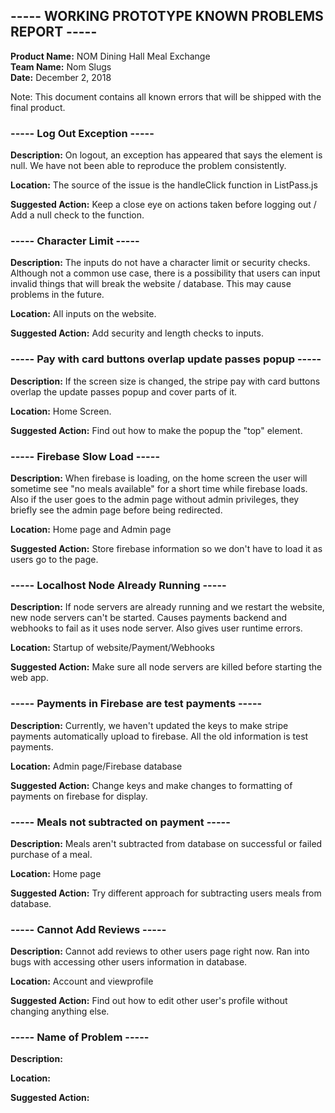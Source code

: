 ## ----- WORKING PROTOTYPE KNOWN PROBLEMS REPORT -----
**Product Name:** NOM Dining Hall Meal Exchange  
**Team Name:** Nom Slugs  
**Date:** December 2, 2018  

Note: This document contains all known errors that will be shipped with the final product.

### ----- Log Out Exception -----

**Description:** On logout, an exception has appeared that says the element is null. We have not been able to reproduce the problem consistently. 

**Location:** The source of the issue is the handleClick function in ListPass.js

**Suggested Action:** Keep a close eye on actions taken before logging out / Add a null check to the function.



### ----- Character Limit -----

**Description:** The inputs do not have a character limit or security checks. Although not a common use case, there is a possibility that users can input invalid things that will break the website / database. This may cause problems in the future.

**Location:** All inputs on the website.

**Suggested Action:** Add security and length checks to inputs.


### ----- Pay with card buttons overlap update passes popup -----

**Description:** If the screen size is changed, the stripe pay with card buttons overlap the update passes popup and cover parts of it.

**Location:** Home Screen.

**Suggested Action:** Find out how to make the popup the "top" element.


### ----- Firebase Slow Load -----

**Description:** When firebase is loading, on the home screen the user will sometime see "no meals available" for a short time while firebase loads. Also if the user goes to the admin page without admin privileges, they briefly see the admin page before being redirected.

**Location:** Home page and Admin page

**Suggested Action:** Store firebase information so we don't have to load it as users go to the page.


### ----- Localhost Node Already Running -----

**Description:** If node servers are already running and we restart the website, new node servers can't be started. Causes payments backend and webhooks to fail as it uses node server. Also gives user runtime errors.

**Location:** Startup of website/Payment/Webhooks

**Suggested Action:** Make sure all node servers are killed before starting the web app.


### ----- Payments in Firebase are test payments -----

**Description:** Currently, we haven't updated the keys to make stripe payments automatically upload to firebase. All the old information is test payments. 

**Location:** Admin page/Firebase database 

**Suggested Action:** Change keys and make changes to formatting of payments on firebase for display.


### ----- Meals not subtracted on payment -----

**Description:** Meals aren't subtracted from database on successful or failed purchase of a meal. 

**Location:** Home page

**Suggested Action:** Try different approach for subtracting users meals from database.


### ----- Cannot Add Reviews -----

**Description:** Cannot add reviews to other users page right now. Ran into bugs with accessing other users information in database.

**Location:** Account and viewprofile

**Suggested Action:** Find out how to edit other user's profile without changing anything else.



### ----- Name of Problem -----

**Description:** 

**Location:** 

**Suggested Action:** 




